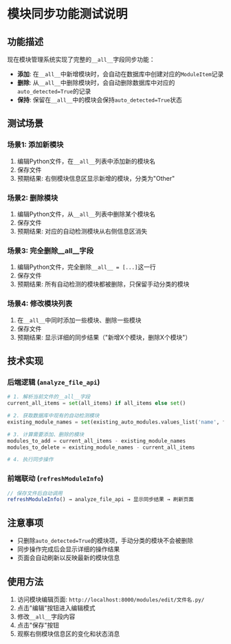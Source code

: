 # 模块同步功能测试说明

## 功能描述
现在模块管理系统实现了完整的`__all__`字段同步功能：
- **添加**: 在`__all__`中新增模块时，会自动在数据库中创建对应的`ModuleItem`记录
- **删除**: 从`__all__`中删除模块时，会自动删除数据库中对应的`auto_detected=True`的记录
- **保持**: 保留在`__all__`中的模块会保持`auto_detected=True`状态

## 测试场景

### 场景1: 添加新模块
1. 编辑Python文件，在`__all__`列表中添加新的模块名
2. 保存文件
3. 预期结果: 右侧模块信息区显示新增的模块，分类为"Other"

### 场景2: 删除模块
1. 编辑Python文件，从`__all__`列表中删除某个模块名
2. 保存文件
3. 预期结果: 对应的自动检测模块从右侧信息区消失

### 场景3: 完全删除__all__字段
1. 编辑Python文件，完全删除`__all__ = [...]`这一行
2. 保存文件
3. 预期结果: 所有自动检测的模块都被删除，只保留手动分类的模块

### 场景4: 修改模块列表
1. 在`__all__`中同时添加一些模块、删除一些模块
2. 保存文件
3. 预期结果: 显示详细的同步结果（"新增X个模块，删除X个模块"）

## 技术实现

### 后端逻辑 (`analyze_file_api`)
```python
# 1. 解析当前文件的__all__字段
current_all_items = set(all_items) if all_items else set()

# 2. 获取数据库中现有的自动检测模块
existing_module_names = set(existing_auto_modules.values_list('name', flat=True))

# 3. 计算需要添加、删除的模块
modules_to_add = current_all_items - existing_module_names
modules_to_delete = existing_module_names - current_all_items

# 4. 执行同步操作
```

### 前端联动 (`refreshModuleInfo`)
```javascript
// 保存文件后自动调用
refreshModuleInfo() → analyze_file_api → 显示同步结果 → 刷新页面
```

## 注意事项
- 只删除`auto_detected=True`的模块项，手动分类的模块不会被删除
- 同步操作完成后会显示详细的操作结果
- 页面会自动刷新以反映最新的模块信息

## 使用方法
1. 访问模块编辑页面: `http://localhost:8000/modules/edit/文件名.py/`
2. 点击"编辑"按钮进入编辑模式
3. 修改`__all__`字段内容
4. 点击"保存"按钮
5. 观察右侧模块信息区的变化和状态消息
